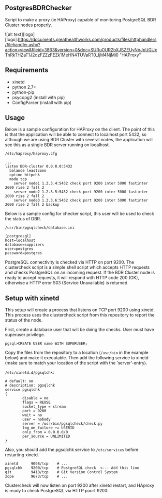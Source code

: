 ## PostgresBDRChecker ##

Script to make a proxy (ie HAProxy) capable of monitoring PostgreSQL BDR Cluster nodes properly.

![alt text][logo]
[logo]:https://documents.greathealthworks.com/products/files/httphandlers/filehandler.ashx?action=view&fileid=3863&version=0&doc=SURuOUR2bXJSZEUyNnJpUGUxTnRkTHZaT1J2dzFZZzFEZk1MeHN4TUVaRT0_IjM4NjMi0 "HAProxy"

## Requirements ##
* xinetd
* python 2.7+
* python-pip
* psycopg2 (install with pip)
* ConfigParser (install with pip)

## Usage ##
Below is a sample configuration for HAProxy on the client. The point of this is that the application will be able to connect to localhost port 5432, so although we are using BDR Cluster with several nodes, the application will see this as a single BDR server running on localhost.

`/etc/haproxy/haproxy.cfg`

    ...
    listen BDR-cluster 0.0.0.0:5432
      balance leastconn
      option httpchk
      mode tcp
        server node1 1.2.3.4:5432 check port 9200 inter 5000 fastinter 2000 rise 2 fall 2
        server node2 1.2.3.5:5432 check port 9200 inter 5000 fastinter 2000 rise 2 fall 2
        server node3 1.2.3.6:5432 check port 9200 inter 5000 fastinter 2000 rise 2 fall 2 backup

Below is a sample config for checker script, this user will be used to check the status of DBR.

`/usr/bin/pgsqlcheck/database.ini`

    [postgresql]
    host=localhost
    database=suppliers
    user=postgres
    password=postgres

PostgreSQL connectivity is checked via HTTP on port 9200. The clustercheck script is a simple shell script which accepts HTTP requests and checks PostgreSQL on an incoming request. If the BDR Cluster node is ready to accept requests, it will respond with HTTP code 200 (OK), otherwise a HTTP error 503 (Service Unavailable) is returned.

## Setup with xinetd ##
This setup will create a process that listens on TCP port 9200 using xinetd. This process uses the clustercheck script from this repository to report the status of the node.

First, create a database user that will be doing the checks. User must have superuser privilege.

    pgsql>CREATE USER name WITH SUPERUSER;

Copy the files from the repository to a location (`/usr/bin` in the example below) and make it executable. Then add the following service to xinetd (make sure to match your location of the script with the 'server'-entry).

`/etc/xinetd.d/pgsqlchk`:

    # default: on
    # description: pgsqlchk
    service pgsqlchk
    {
            disable = no
            flags = REUSE
            socket_type = stream
            port = 9200
            wait = no
            user = nobody
            server = /usr/bin/pgsqlcheck/check.py
            log_on_failure += USERID
            only_from = 0.0.0.0/0
            per_source = UNLIMITED
    }

Also, you should add the pgsqlchk service to `/etc/services` before restarting xinetd.

    xinetd      9098/tcp    # ...
    pgsqlchk    9200/tcp    # PostgreSQL check  <--- Add this line
    git         9418/tcp    # Git Version Control System
    zope        9673/tcp    # ...

Clustercheck will now listen on port 9200 after xinetd restart, and HAproxy is ready to check PostgreSQL via HTTP poort 9200.
